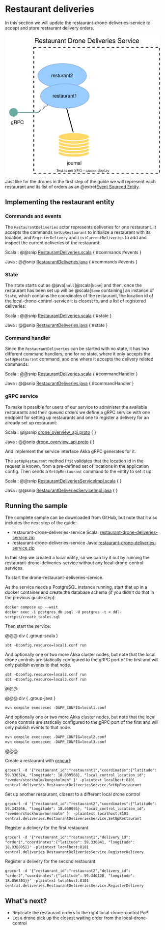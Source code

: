 # Restaurant deliveries

In this section we will update the restaurant-drone-deliveries-service to accept and store restaurant delivery orders.

![Diagram showing restaurant entities keeping track of deliveries in the cloud](../images/guide-section-3.svg)

Just like for the drones in the first step of the guide we will represent each restaurant and its list of orders as
an @extref[Event Sourced Entity](akka:typed/persistence.html).

## Implementing the restaurant entity

### Commands and events

The `RestaurantDeliveries` actor represents deliveries for one restaurant. It accepts the commands `SetUpRestaurant` to
initialize a restaurant with its location, and `RegisterDelivery` and `ListCurrentDeliveries` to add and inspect the 
current deliveries of the restaurant:

Scala
:  @@snip [RestaurantDeliveries.scala](/samples/grpc/restaurant-drone-deliveries-service-scala/src/main/scala/central/deliveries/RestaurantDeliveries.scala) { #commands #events }

Java
:  @@snip [RestaurantDeliveries.java](/samples/grpc/restaurant-drone-deliveries-service-java/src/main/java/central/deliveries/RestaurantDeliveries.java) { #commands #events }


### State

The state starts out as @java[`null`]@scala[`None`] and then, once the restaurant has been set up will be @scala[`Some` containing] an instance of `State`, 
which contains the coordinates of the restaurant, the location id of the local-drone-control-service it is closest to, and a list of registered deliveries:

Scala
:  @@snip [RestaurantDeliveries.scala](/samples/grpc/restaurant-drone-deliveries-service-scala/src/main/scala/central/deliveries/RestaurantDeliveries.scala) { #state }

Java
:  @@snip [RestaurantDeliveries.java](/samples/grpc/restaurant-drone-deliveries-service-java/src/main/java/central/deliveries/RestaurantDeliveries.java) { #state }


### Command handler

Since the `RestaurantDeliveries` can be started with no state, it has two different command handlers, one for no state,
where it only accepts the `SetUpRestaurant` command, and one where it accepts the delivery related commands:

Scala
:  @@snip [RestaurantDeliveries.scala](/samples/grpc/restaurant-drone-deliveries-service-scala/src/main/scala/central/deliveries/RestaurantDeliveries.scala) { #commandHandler }

Java
:  @@snip [RestaurantDeliveries.java](/samples/grpc/restaurant-drone-deliveries-service-java/src/main/java/central/deliveries/RestaurantDeliveries.java) { #commandHandler }

### gRPC service

To make it possible for users of our service to administer the available restaurants and their queued orders we define 
a gRPC service with one endpoint for setting up restaurants and one to register a delivery for an already set up restaurant: 

Scala
:  @@snip [drone_overview_api.proto](/samples/grpc/restaurant-drone-deliveries-service-scala/src/main/protobuf/central/deliveries/restaurant_deliveries_api.proto) { }

Java
:  @@snip [drone_overview_api.proto](/samples/grpc/restaurant-drone-deliveries-service-java/src/main/protobuf/central/deliveries/restaurant_deliveries_api.proto) { }

And implement the service interface Akka gRPC generates for it.

The `setUpRestaurant` method first validates that the location id in the request is known, from a pre-defined set of locations in the application config.
Then sends a `SetUpRestaurant` command to the entity to set it up.

Scala
:  @@snip [RestaurantDeliveriesServiceImpl.scala](/samples/grpc/restaurant-drone-deliveries-service-scala/src/main/scala/central/deliveries/RestaurantDeliveriesServiceImpl.scala) { }

Java
:  @@snip [RestaurantDeliveriesServiceImpl.java](/samples/grpc/restaurant-drone-deliveries-service-java/src/main/java/central/deliveries/RestaurantDeliveriesServiceImpl.java) { }



## Running the sample

The complete sample can be downloaded from GitHub, but note that it also includes the next step of the guide:

* restaurant-drone-deliveries-service Scala: [restaurant-drone-deliveries-service.zip](../attachments/restaurant-drone-deliveries-service-scala.zip)
* restaurant-drone-deliveries-service Java: [restaurant-drone-deliveries-service.zip](../attachments/restaurant-drone-deliveries-service-java.zip)

In this step we created a local entity, so we can try it out by running the restaurant-drone-deliveries-service without
any local-drone-control services.

To start the drone-restaurant-deliveries-service.

As the service needs a PostgreSQL instance running, start that up in a docker container and create the database
schema (if you didn't do that in the previous guide step):

```shell
docker compose up --wait
docker exec -i postgres_db psql -U postgres -t < ddl-scripts/create_tables.sql
```

Then start the service:

@@@ div { .group-scala }

```shell
sbt -Dconfig.resource=local1.conf run
```

And optionally one or two more Akka cluster nodes, but note that the local drone controls
are statically configured to the gRPC port of the first and will only publish events to that node.

```shell
sbt -Dconfig.resource=local2.conf run
sbt -Dconfig.resource=local3.conf run
```

@@@

@@@ div { .group-java }

```shell
mvn compile exec:exec -DAPP_CONFIG=local1.conf
```

And optionally one or two more Akka cluster nodes, but note that the local drone controls
are statically configured to the gRPC port of the first and will only publish events to that node.

```shell
mvn compile exec:exec -DAPP_CONFIG=local2.conf
mvn compile exec:exec -DAPP_CONFIG=local3.conf
```

@@@

Create a restaurant with [grpcurl](https://github.com/fullstorydev/grpcurl):

```shell
grpcurl -d '{"restaurant_id":"restaurant1","coordinates":{"latitude": 59.330324, "longitude": 18.039568}, "local_control_location_id": "sweden/stockholm/kungsholmen" }' -plaintext localhost:8101 central.deliveries.RestaurantDeliveriesService.SetUpRestaurant
```

Set up another restaurant, closest to a different local drone control

```shell
grpcurl -d '{"restaurant_id":"restaurant2","coordinates":{"latitude": 59.342046, "longitude": 18.059095}, "local_control_location_id": "sweden/stockholm/norrmalm" }' -plaintext localhost:8101 central.deliveries.RestaurantDeliveriesService.SetUpRestaurant
```

Register a delivery for the first restaurant

```shell
grpcurl -d '{"restaurant_id":"restaurant1","delivery_id": "order1","coordinates":{"latitude": 59.330841, "longitude": 18.038885}}' -plaintext localhost:8101 central.deliveries.RestaurantDeliveriesService.RegisterDelivery
```

Register a delivery for the second restaurant

```shell
grpcurl -d '{"restaurant_id":"restaurant2","delivery_id": "order2","coordinates":{"latitude": 59.340128, "longitude": 18.056303}}' -plaintext localhost:8101 central.deliveries.RestaurantDeliveriesService.RegisterDelivery
```

## What's next?

 * Replicate the restaurant orders to the right local-drone-control PoP
 * Let a drone pick up the closest waiting order from the local-drone-control